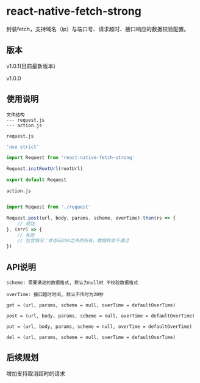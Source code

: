 # react-native-fetch-strong

封装fetch，支持域名（ip）与端口号、请求超时、接口响应的数据校验配置。

## 版本

v1.0.1(目前最新版本)

v1.0.0

## 使用说明

```
文件结构
--- request.js
--- action.js
```

`
request.js
`

```javascript
'use strict'

import Request from 'react-native-fetch-strong'

Request.initRootUrl(rootUrl)

export default Request

```

`
action.js
`

```javascript

import Request from './request'

Request.post(url, body, params, scheme, overTime).then(rs => {
    // 成功
}, (err) => {
    // 失败
    // 包含情况：状态码200之外的所有、数据校验不通过
})
```

## API说明

`
scheme: 需要满足的数据格式, 默认为null时 不校验数据格式
`

`
overTime: 接口超时时间, 默认不传时为20秒
`

```
get = (url, params, scheme = null, overTime = defaultOverTime)
```

```
post = (url, body, params, scheme = null, overTime = defaultOverTime)
```

```
put = (url, body, params, scheme = null, overTime = defaultOverTime)
```

```
del = (url, params, scheme = null, overTime = defaultOverTime)
```

## 后续规划

增加支持取消超时的请求
